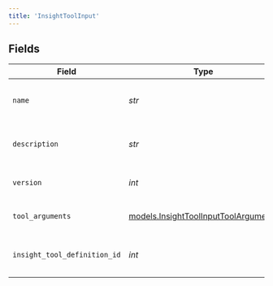 ```yaml
---
title: 'InsightToolInput'
---
```



## Fields

| Field                                                                              | Type                                                                               | Required                                                                           | Description                                                                        |
| ---------------------------------------------------------------------------------- | ---------------------------------------------------------------------------------- | ---------------------------------------------------------------------------------- | ---------------------------------------------------------------------------------- |
| `name`                                                                             | *str*                                                                              | TRUE                                                                 | Human readable name of Insight Tool                                                |
| `description`                                                                      | *str*                                                                              | TRUE                                                                 | Text description of Insight Tool                                                   |
| `version`                                                                          | *int*                                                                              | TRUE                                                                 | Version number of Insight Tool                                                     |
| `tool_arguments`                                                                   | [models.InsightToolInputToolArguments](../models/insighttoolinputtoolarguments.md) | TRUE                                                                 | Arguments for Insight Tool                                                         |
| `insight_tool_definition_id`                                                       | *int*                                                                              | TRUE                                                                 | Unique ID for Insight Tool Definition                                              |